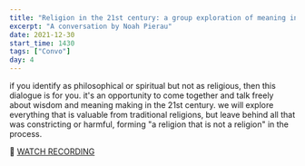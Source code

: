 ```yaml
---
title: "Religion in the 21st century: a group exploration of meaning in our future societies"
excerpt: "A conversation by Noah Pierau"
date: 2021-12-30
start_time: 1430
tags: ["Convo"]
day: 4
---
```


if you identify as philosophical or spiritual but not as religious, then this dialogue is for you. it's an opportunity to come together and talk freely about wisdom and meaning making in the 21st century. we will explore everything that is valuable from traditional religions, but leave behind all that was constricting or harmful, forming "a religion that is not a religion" in the process.

🎥 [WATCH RECORDING](https://drive.google.com/file/d/15PQHBh8nR8_Jo2BwB1_J3p3wCtcoFxwa)
